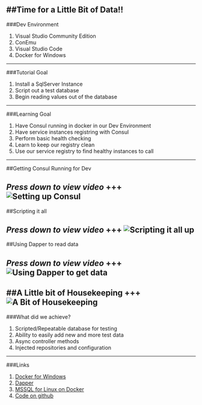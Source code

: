 ##Time for a Little Bit of Data!!
---
###Dev Environment


1. Visual Studio Community Edition
1. ConEmu
1. Visual Studio Code
1. Docker for Windows
---
###Tutorial Goal


1. Install a SqlServer Instance
2. Script out a test database
3. Begin reading values out of the database
---
###Learning Goal


1. Have Consul running in docker in our Dev Environment
1. Have service instances registring with Consul
1. Perform basic health checking
1. Learn to keep our registry clean
1. Use our service registry to find healthy instances to call

---
##Getting Consul Running for Dev


*Press down to view video*
+++
![Setting up Consul](https://www.youtube.com/embed/s3nzmb6515U)
---
##Scripting it all

*Press down to view video*
+++
![Scripting it all up](https://www.youtube.com/embed/X7M1PQ_CW-o)
---
##Using Dapper to read data


*Press down to view video*
+++
![Using Dapper to get data](https://www.youtube.com/embed/7VtMNW4ZbiU)
---
##A Little bit of Housekeeping
+++
![A Bit of Housekeeping](https://www.youtube.com/embed/PEMy-QItjvg)
---
###What did we achieve?


1. Scripted/Repeatable database for testing
1. Ability to easily add new and more test data
1. Async controller methods
1. Injected repositories and configuration
---
###Links


1. [Docker for Windows](https://docs.docker.com/docker-for-windows/install/)
1. [Dapper](https://github.com/StackExchange/Dapper)
1. [MSSQL for Linux on Docker](https://hub.docker.com/r/microsoft/mssql-server-linux/)
1. [Code on github](https://github.com/Drawaes/CodePersuit/tree/Tutorial2)
